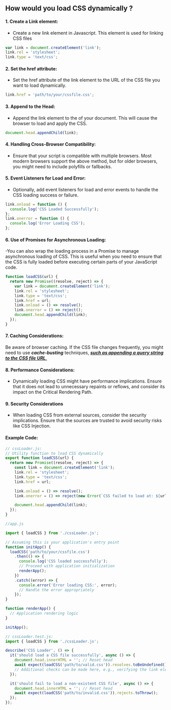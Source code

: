 ## How would you load CSS dynamically ?

#### 1. Create a Link element:

- Create a new link element in Javascript. This element is used for linking CSS files

```js
var link = document.createElement('link');
link.rel = 'stylesheet';
link.type = 'text/css';
```

#### 2. Set the href attribute:

- Set the href attribute of the link element to the URL of the CSS file you want to load dynamically.

```js
link.href = 'path/to/your/cssfile.css';
```

#### 3. Append to the Head:

- Append the link element to the <head> of your document. This will cause the browser to load and apply the CSS.

```js
document.head.appendChild(link);
```

#### 4. Handling Cross-Browser Compatibility:

- Ensure that your script is compatible with multiple browsers. Most modern browsers support the above method, but for older browsers, you might need to include polyfills or fallbacks.

#### 5. Event Listeners for Load and Error:

- Optionally, add event listeners for load and error events to handle the CSS loading success or failure.

```js
link.onload = function () {
  console.log('CSS Loaded Successfully');
};
link.onerror = function () {
  console.log('Error Loading CSS');
};
```

#### 6. Use of Promises for Asynchronous Loading:

-You can also wrap the loading process in a Promise to manage asynchronous loading of CSS. This is useful when you need to ensure that the CSS is fully loaded before executing certain parts of your JavaScript code.

```js
function loadCSS(url) {
  return new Promise((resolve, reject) => {
    var link = document.createElement('link');
    link.rel = 'stylesheet';
    link.type = 'text/css';
    link.href = url;
    link.onload = () => resolve();
    link.onerror = () => reject();
    document.head.appendChild(link);
  });
}
```

#### 7. Caching Considerations:

Be aware of browser caching. If the CSS file changes frequently, you might need to use **_cache-busting_** techniques, <u>**_such as appending a query string to the CSS file URL_**.</u>

#### 8. Performance Considerations:

- Dynamically loading CSS might have performance implications. Ensure that it does not lead to unnecessary repaints or reflows, and consider its impact on the Critical Rendering Path.

#### 9. Security Considerations

- When loading CSS from external sources, consider the security implications. Ensure that the sources are trusted to avoid security risks like CSS Injection.

#### Example Code:

```js
// cssLoader.js:
// Utility function to load CSS dynamically
export function loadCSS(url) {
  return new Promise((resolve, reject) => {
    const link = document.createElement('link');
    link.rel = 'stylesheet';
    link.type = 'text/css';
    link.href = url;

    link.onload = () => resolve();
    link.onerror = () => reject(new Error(`CSS failed to load at: ${url}`));

    document.head.appendChild(link);
  });
}
```

```js
//app.js

import { loadCSS } from './cssLoader.js';

// Assuming this is your application's entry point
function initApp() {
  loadCSS('path/to/your/cssfile.css')
    .then(() => {
      console.log('CSS loaded successfully');
      // Proceed with application initialization
      renderApp();
    })
    .catch((error) => {
      console.error('Error loading CSS:', error);
      // Handle the error appropriately
    });
}

function renderApp() {
  // Application rendering logic
}

initApp();
```

```js
// cssLoader.test.js:
import { loadCSS } from './cssLoader.js';

describe('CSS Loader', () => {
  it('should load a CSS file successfully', async () => {
    document.head.innerHTML = ''; // Reset head
    await expect(loadCSS('path/to/valid.css')).resolves.toBeUndefined();
    // Additional checks can be made here, e.g., verifying the link element is added to the head
  });

  it('should fail to load a non-existent CSS file', async () => {
    document.head.innerHTML = ''; // Reset head
    await expect(loadCSS('path/to/invalid.css')).rejects.toThrow();
  });
});
```
